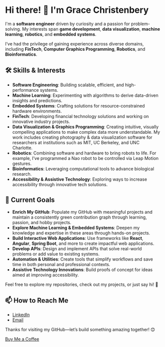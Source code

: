# Hi there! 👋 I'm Grace Christenbery

I'm a **software engineer** driven by curiosity and a passion for problem-solving. My interests span **game development**, **data visualization**, **machine learning**, **robotics**, and **embedded systems**.

I’ve had the privilege of gaining experience across diverse domains, including **FinTech**, **Computer Graphics Programming**, **Robotics**, and **Bioinformatics**.

## 🛠 Skills & Interests

- **Software Engineering**: Building scalable, efficient, and high-performance systems.
- **Machine Learning**: Experimenting with algorithms to derive data-driven insights and predictions.
- **Embedded Systems**: Crafting solutions for resource-constrained hardware environments.
- **FinTech**: Developing financial technology solutions and working on innovative industry projects.
- **Data Visualization & Graphics Programming**: Creating intuitive, visually compelling applications to make complex data more understandable. My work includes creating photography & data visualization software for researchers at institutions such as MIT, UC Berkeley, and UNC Charlotte.
- **Robotics**: Combining software and hardware to bring robots to life. For example, I’ve programmed a Nao robot to be controlled via Leap Motion gestures.
- **Bioinformatics**: Leveraging computational tools to advance biological research.
- **Accessibility & Assistive Technology**: Exploring ways to increase accessibility through innovative tech solutions.

## 🎯 Current Goals

- **Enrich My GitHub**: Populate my GitHub with meaningful projects and maintain a consistently green contribution graph through learning, passion, and hobby projects.
- **Explore Machine Learning & Embedded Systems**: Deepen my knowledge and expertise in these areas through hands-on projects.
- **Build Interactive Web Applications**: Use frameworks like **React**, **Angular**, **Spring Boot**, and more to create impactful web applications.
- **Develop APIs**: Design and implement APIs that solve real-world problems or add value to existing systems.
- **Automation & Utilities**: Create tools that simplify workflows and save time in both personal and professional contexts.
- **Assistive Technology Innovations**: Build proofs of concept for ideas aimed at improving accessibility.

Feel free to explore my repositories, check out my projects, or just say hi! 🚀

## 📫 How to Reach Me
- [LinkedIn](https://www.linkedin.com/in/glchriste/)
- [Email](mailto:grace@gracefulco.de)

Thanks for visiting my GitHub—let’s build something amazing together! 😊

[Buy Me a Coffee](https://buymeacoffee.com/gracefulcode)
